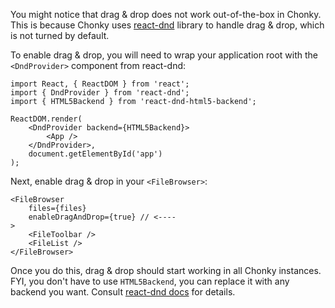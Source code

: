 You might notice that drag & drop does not work out-of-the-box in Chonky. This is
because Chonky uses [react-dnd](https://react-dnd.github.io/react-dnd/) library to
handle drag & drop, which is not turned by default.

To enable drag & drop, you will need to wrap your application root with the
`<DndProvider>` component from react-dnd:

```tsx
import React, { ReactDOM } from 'react';
import { DndProvider } from 'react-dnd';
import { HTML5Backend } from 'react-dnd-html5-backend';

ReactDOM.render(
    <DndProvider backend={HTML5Backend}>
        <App />
    </DndProvider>,
    document.getElementById('app')
);
```

Next, enable drag & drop in your `<FileBrowser>`:

```tsx
<FileBrowser
    files={files}
    enableDragAndDrop={true} // <----
>
    <FileToolbar />
    <FileList />
</FileBrowser>
```

Once you do this, drag & drop should start working in all Chonky instances. FYI, you
don't have to use `HTML5Backend`, you can replace it with any backend you want. Consult
[react-dnd docs](https://react-dnd.github.io/react-dnd/docs/overview) for details.
